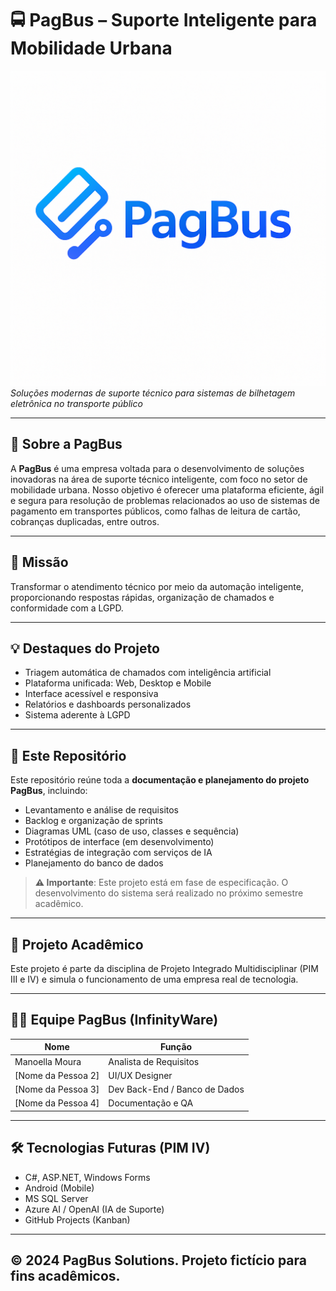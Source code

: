 # 🚍 PagBus – Suporte Inteligente para Mobilidade Urbana

![PagBus Banner](https://github.com/pimIIIunip/PagBus/blob/main/logoPagBus.png)
*Soluções modernas de suporte técnico para sistemas de bilhetagem eletrônica no transporte público*

---

## 📌 Sobre a PagBus  
A **PagBus** é uma empresa voltada para o desenvolvimento de soluções inovadoras na área de suporte técnico inteligente, com foco no setor de mobilidade urbana. Nosso objetivo é oferecer uma plataforma eficiente, ágil e segura para resolução de problemas relacionados ao uso de sistemas de pagamento em transportes públicos, como falhas de leitura de cartão, cobranças duplicadas, entre outros.

---

## 🎯 Missão  
Transformar o atendimento técnico por meio da automação inteligente, proporcionando respostas rápidas, organização de chamados e conformidade com a LGPD.

---

## 💡 Destaques do Projeto  
- Triagem automática de chamados com inteligência artificial  
- Plataforma unificada: Web, Desktop e Mobile  
- Interface acessível e responsiva  
- Relatórios e dashboards personalizados  
- Sistema aderente à LGPD

---

## 📁 Este Repositório  
Este repositório reúne toda a **documentação e planejamento do projeto PagBus**, incluindo:

- Levantamento e análise de requisitos  
- Backlog e organização de sprints  
- Diagramas UML (caso de uso, classes e sequência)  
- Protótipos de interface (em desenvolvimento)  
- Estratégias de integração com serviços de IA  
- Planejamento do banco de dados

> **⚠️ Importante**: Este projeto está em fase de especificação. O desenvolvimento do sistema será realizado no próximo semestre acadêmico.

---

## 🧠 Projeto Acadêmico  
Este projeto é parte da disciplina de Projeto Integrado Multidisciplinar (PIM III e IV) e simula o funcionamento de uma empresa real de tecnologia.

---

## 👨‍💻 Equipe PagBus (InfinityWare)  
| Nome                     | Função                      |
|--------------------------|-----------------------------|
| Manoella Moura          | Analista de Requisitos      |
| [Nome da Pessoa 2]       | UI/UX Designer              |
| [Nome da Pessoa 3]       | Dev Back-End / Banco de Dados |
| [Nome da Pessoa 4]       | Documentação e QA           |

---

## 🛠️ Tecnologias Futuras (PIM IV)  
- C#, ASP.NET, Windows Forms  
- Android (Mobile)  
- MS SQL Server  
- Azure AI / OpenAI (IA de Suporte)  
- GitHub Projects (Kanban)

---

## © 2024 PagBus Solutions. Projeto fictício para fins acadêmicos.
